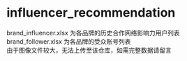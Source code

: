 # influencer_recommendation
brand_influencer.xlsx 为各品牌的历史合作网络影响力用户列表  
brand_follower.xlsx 为各品牌的受众账号列表  
由于图像文件较大，无法上传至该仓库，如需完整数据请留言  
